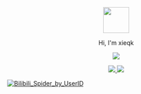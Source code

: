 <div align="center">
  <a href="https://xieqiaokang.com/">
    <img width="60" height="60" src="https://cdn.jsdelivr.net/gh/xieqk/blog-cdn/imgs/conan_128_round.png" />
  </a>
  <br>

  <p>Hi, I'm xieqk</p>
  <p>
    <a href="https://xieqiaokang.com/">
      <img src="https://github-readme-stats.vercel.app/api?username=xieqk&show_icons=true&icon_color=73C9E5&text_color=718096&bg_color=ffffff&hide_title=true&hide_border=true" />
    </a>
  </p>
  <a href="https://github.com/xieqk/TASTR">
    <img src="https://github-readme-stats.vercel.app/api/pin/?username=xieqk&repo=TASTR" />
  </a>
  <a href="https://github.com/xieqk/wider_person_search">
    <img src="https://github-readme-stats.vercel.app/api/pin/?username=xieqk&repo=wider_person_search" />
  </a>
</div>

[![Bilibili_Spider_by_UserID](https://github-readme-stats.vercel.app/api/pin/?username=xieqk&repo=Bilibili_Spider_by_UserID)](https://github.com/xieqk/Bilibili_Spider_by_UserID)
